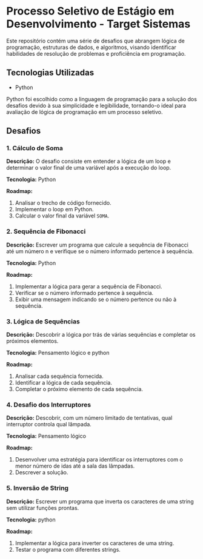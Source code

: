 # Processo Seletivo de Estágio em Desenvolvimento - Target Sistemas

Este repositório contém uma série de desafios que abrangem lógica de programação, estruturas de dados, e algoritmos, visando identificar habilidades de resolução de problemas e proficiência em programação.

## Tecnologias Utilizadas

- Python

Python foi escolhido como a linguagem de programação para a solução dos desafios devido à sua simplicidade e legibilidade, tornando-o ideal para avaliação de lógica de programação em um processo seletivo.

## Desafios

### 1. Cálculo de Soma

**Descrição:** O desafio consiste em entender a lógica de um loop e determinar o valor final de uma variável após a execução do loop.

**Tecnologia:** Python

**Roadmap:**
1. Analisar o trecho de código fornecido.
2. Implementar o loop em Python.
3. Calcular o valor final da variável `SOMA`.

### 2. Sequência de Fibonacci

**Descrição:** Escrever um programa que calcule a sequência de Fibonacci até um número n e verifique se o número informado pertence à sequência.

**Tecnologia:** Python

**Roadmap:**
1. Implementar a lógica para gerar a sequência de Fibonacci.
2. Verificar se o número informado pertence à sequência.
3. Exibir uma mensagem indicando se o número pertence ou não à sequência.

### 3. Lógica de Sequências

**Descrição:** Descobrir a lógica por trás de várias sequências e completar os próximos elementos.

**Tecnologia:** Pensamento lógico e python

**Roadmap:**
1. Analisar cada sequência fornecida.
2. Identificar a lógica de cada sequência.
3. Completar o próximo elemento de cada sequência.

### 4. Desafio dos Interruptores

**Descrição:** Descobrir, com um número limitado de tentativas, qual interruptor controla qual lâmpada.

**Tecnologia:** Pensamento lógico

**Roadmap:**
1. Desenvolver uma estratégia para identificar os interruptores com o menor número de idas até a sala das lâmpadas.
2. Descrever a solução.

### 5. Inversão de String

**Descrição:** Escrever um programa que inverta os caracteres de uma string sem utilizar funções prontas.

**Tecnologia:** python

**Roadmap:**
1. Implementar a lógica para inverter os caracteres de uma string.
2. Testar o programa com diferentes strings.



